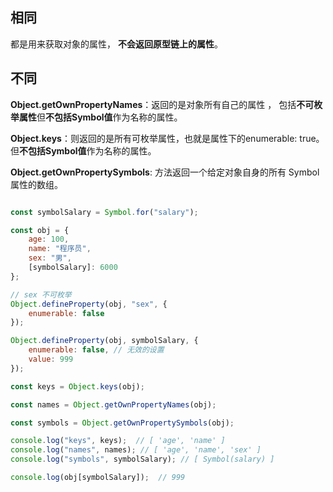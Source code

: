 ## 相同
都是用来获取对象的属性， **不会返回原型链上的属性**。

## 不同
**Object.getOwnPropertyNames**：返回的是对象所有自己的属性 ，
包括**不可枚举属性**但**不包括Symbol值**作为名称的属性。

**Object.keys**：则返回的是所有可枚举属性，也就是属性下的enumerable: true。但**不包括Symbol值**作为名称的属性。

**Object.getOwnPropertySymbols**: 方法返回一个给定对象自身的所有 Symbol 属性的数组。


```js

const symbolSalary = Symbol.for("salary");

const obj = {
    age: 100,
    name: "程序员",
    sex: "男",
    [symbolSalary]: 6000
};

// sex 不可枚举
Object.defineProperty(obj, "sex", {
    enumerable: false
});

Object.defineProperty(obj, symbolSalary, {
    enumerable: false, // 无效的设置 
    value: 999
});

const keys = Object.keys(obj);

const names = Object.getOwnPropertyNames(obj);

const symbols = Object.getOwnPropertySymbols(obj);

console.log("keys", keys);  // [ 'age', 'name' ]
console.log("names", names); // [ 'age', 'name', 'sex' ]
console.log("symbols", symbolSalary); // [ Symbol(salary) ]

console.log(obj[symbolSalary]);  // 999

```